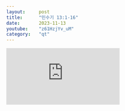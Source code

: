```yaml
---
layout:     post
title:      "민수기 13:1-16"
date:       2023-11-13
youtube:    "z61HzjYv_uM"
category:   "qt"
---
```


<div class="youtube margin-large">
    <iframe src="https://www.youtube.com/embed/z61HzjYv_uM" title="YouTube video player" frameborder="0" allow="accelerometer; autoplay; clipboard-write; encrypted-media; gyroscope; picture-in-picture; web-share" allowfullscreen></iframe>
</div>